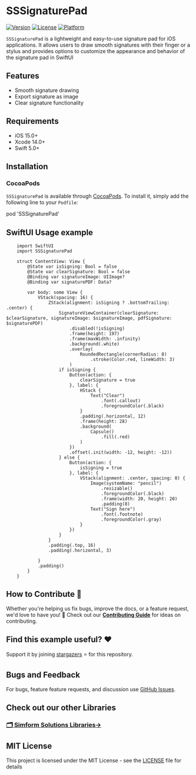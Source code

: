 # SSSignaturePad


[![Version](https://img.shields.io/cocoapods/v/SSSignaturePad.svg?style=flat)](https://cocoapods.org/pods/SSSignaturePad)
[![License](https://img.shields.io/cocoapods/l/SSSignaturePad.svg?style=flat)](https://cocoapods.org/pods/SSSignaturePad)
[![Platform](https://img.shields.io/cocoapods/p/SSSignaturePad.svg?style=flat)](https://cocoapods.org/pods/SSSignaturePad)

`SSSignaturePad` is a lightweight and easy-to-use signature pad for iOS applications. It allows users to draw smooth signatures with their finger or a stylus and provides options to customize the appearance and behavior of the signature pad in SwiftUI

## Features

- Smooth signature drawing
- Export signature as image
- Clear signature functionality

## Requirements

- iOS 15.0+
- Xcode 14.0+
- Swift 5.0+

## Installation

### CocoaPods

`SSSignaturePad` is available through [CocoaPods](https://cocoapods.org). To install it, simply add the following line to your `Podfile`:

pod 'SSSignaturePad'

## SwiftUI Usage example

        import SwiftUI
        import SSSignaturePad

        struct ContentView: View {
            @State var isSigning: Bool = false
            @State var clearSignature: Bool = false
            @Binding var signatureImage: UIImage?
            @Binding var signaturePDF: Data?

            var body: some View {
                VStack(spacing: 16) {
                    ZStack(alignment: isSigning ? .bottomTrailing: .center) {
                        SignatureViewContainer(clearSignature: $clearSignature, signatureImage: $signatureImage, pdfSignature: $signaturePDF)
                            .disabled(!isSigning)
                            .frame(height: 197)
                            .frame(maxWidth: .infinity)
                            .background(.white)
                            .overlay(
                                RoundedRectangle(cornerRadius: 8)
                                    .stroke(Color.red, lineWidth: 3)
                            )
                        if isSigning {
                            Button(action: {
                                clearSignature = true
                            }, label: {
                                HStack {
                                    Text("Clear")
                                        .font(.callout)
                                        .foregroundColor(.black)
                                }
                                .padding(.horizontal, 12)
                                .frame(height: 28)
                                .background(
                                    Capsule()
                                        .fill(.red)
                                )
                            })
                            .offset(.init(width: -12, height: -12))
                        } else {
                            Button(action: {
                                isSigning = true
                            }, label: {
                                VStack(alignment: .center, spacing: 0) {
                                    Image(systemName: "pencil")
                                        .resizable()
                                        .foregroundColor(.black)
                                        .frame(width: 20, height: 20)
                                        .padding(8)
                                    Text("Sign here")
                                        .font(.footnote)
                                        .foregroundColor(.gray)
                                }
                            })
                        }
                    }
                    .padding(.top, 16)
                    .padding(.horizontal, 3)

                }
                .padding()
            }
        }

## How to Contribute 🤝 

Whether you're helping us fix bugs, improve the docs, or a feature request, we'd love to have you! :muscle:
Check out our [**Contributing Guide**](CONTRIBUTING.md) for ideas on contributing.

## Find this example useful? ❤️

Support it by joining [stargazers](https://github.com/SimformSolutionsPvtLtd/SSSignaturePad/stargazers) :star: for this repository.

## Bugs and Feedback

For bugs, feature feature requests, and discussion use [GitHub Issues](https://github.com/SimformSolutionsPvtLtd/SSSignaturePad/issues).


## Check out our other Libraries

<h3><a href="https://github.com/SimformSolutionsPvtLtd/Awesome-Mobile-Libraries"><u>🗂 Simform Solutions Libraries→</u></a></h3>


## MIT License

This project is licensed under the MIT License - see the [LICENSE](LICENSE) file for details

[PR-image]:https://img.shields.io/badge/PRs-welcome-brightgreen.svg?style=flat
[PR-url]:http://makeapullrequest.com
[swift-image]:https://img.shields.io/badge/swift-5.0-orange.svg
[swift-url]: https://swift.org/
[Swift Compatibility-badge]: https://img.shields.io/endpoint?url=https%3A%2F%2Fswiftpackageindex.com%2Fapi%2Fpackages%2FSimformSolutionsPvtLtd%2FSSSwiftUIGIFView%2Fbadge%3Ftype%3Dswift-versions
[Platform Compatibility-badge]: https://img.shields.io/endpoint?url=https%3A%2F%2Fswiftpackageindex.com%2Fapi%2Fpackages%2FSimformSolutionsPvtLtd%2FSSSwiftUIGIFView%2Fbadge%3Ftype%3Dplatforms
